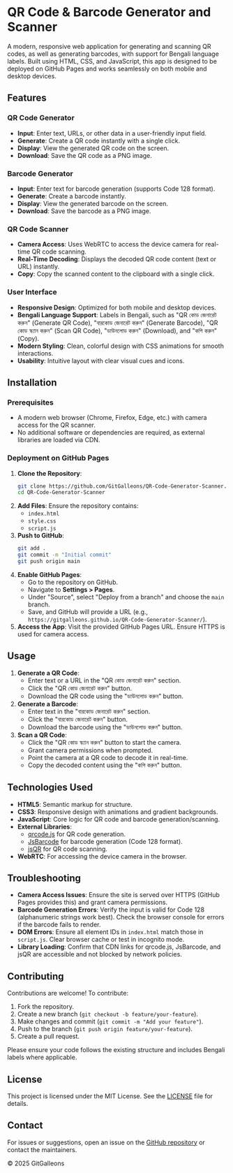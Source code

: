# QR Code & Barcode Generator and Scanner

A modern, responsive web application for generating and scanning QR codes, as well as generating barcodes, with support for Bengali language labels. Built using HTML, CSS, and JavaScript, this app is designed to be deployed on GitHub Pages and works seamlessly on both mobile and desktop devices.

## Features

### QR Code Generator
- **Input**: Enter text, URLs, or other data in a user-friendly input field.
- **Generate**: Create a QR code instantly with a single click.
- **Display**: View the generated QR code on the screen.
- **Download**: Save the QR code as a PNG image.

### Barcode Generator
- **Input**: Enter text for barcode generation (supports Code 128 format).
- **Generate**: Create a barcode instantly.
- **Display**: View the generated barcode on the screen.
- **Download**: Save the barcode as a PNG image.

### QR Code Scanner
- **Camera Access**: Uses WebRTC to access the device camera for real-time QR code scanning.
- **Real-Time Decoding**: Displays the decoded QR code content (text or URL) instantly.
- **Copy**: Copy the scanned content to the clipboard with a single click.

### User Interface
- **Responsive Design**: Optimized for both mobile and desktop devices.
- **Bengali Language Support**: Labels in Bengali, such as "QR কোড জেনারেট করুন" (Generate QR Code), "বারকোড জেনারেট করুন" (Generate Barcode), "QR কোড স্ক্যান করুন" (Scan QR Code), "ডাউনলোড করুন" (Download), and "কপি করুন" (Copy).
- **Modern Styling**: Clean, colorful design with CSS animations for smooth interactions.
- **Usability**: Intuitive layout with clear visual cues and icons.

## Installation

### Prerequisites
- A modern web browser (Chrome, Firefox, Edge, etc.) with camera access for the QR scanner.
- No additional software or dependencies are required, as external libraries are loaded via CDN.

### Deployment on GitHub Pages
1. **Clone the Repository**:
   ```bash
   git clone https://github.com/GitGalleons/QR-Code-Generator-Scanner.git
   cd QR-Code-Generator-Scanner
   ```
2. **Add Files**: Ensure the repository contains:
   - `index.html`
   - `style.css`
   - `script.js`
3. **Push to GitHub**:
   ```bash
   git add .
   git commit -m "Initial commit"
   git push origin main
   ```
4. **Enable GitHub Pages**:
   - Go to the repository on GitHub.
   - Navigate to **Settings > Pages**.
   - Under "Source", select "Deploy from a branch" and choose the `main` branch.
   - Save, and GitHub will provide a URL (e.g., `https://gitgalleons.github.io/QR-Code-Generator-Scanner/`).
5. **Access the App**: Visit the provided GitHub Pages URL. Ensure HTTPS is used for camera access.

## Usage
1. **Generate a QR Code**:
   - Enter text or a URL in the "QR কোড জেনারেট করুন" section.
   - Click the "QR কোড জেনারেট করুন" button.
   - Download the QR code using the "ডাউনলোড করুন" button.
2. **Generate a Barcode**:
   - Enter text in the "বারকোড জেনারেট করুন" section.
   - Click the "বারকোড জেনারেট করুন" button.
   - Download the barcode using the "ডাউনলোড করুন" button.
3. **Scan a QR Code**:
   - Click the "QR কোড স্ক্যান করুন" button to start the camera.
   - Grant camera permissions when prompted.
   - Point the camera at a QR code to decode it in real-time.
   - Copy the decoded content using the "কপি করুন" button.

## Technologies Used
- **HTML5**: Semantic markup for structure.
- **CSS3**: Responsive design with animations and gradient backgrounds.
- **JavaScript**: Core logic for QR code and barcode generation/scanning.
- **External Libraries**:
  - [qrcode.js](https://cdnjs.cloudflare.com/ajax/libs/qrcodejs/1.0.0/qrcode.min.js) for QR code generation.
  - [JsBarcode](https://cdn.jsdelivr.net/npm/jsbarcode@3.11.6/dist/JsBarcode.all.min.js) for barcode generation (Code 128 format).
  - [jsQR](https://cdn.jsdelivr.net/npm/jsqr@1.4.0/dist/jsQR.min.js) for QR code scanning.
- **WebRTC**: For accessing the device camera in the browser.

## Troubleshooting
- **Camera Access Issues**: Ensure the site is served over HTTPS (GitHub Pages provides this) and grant camera permissions.
- **Barcode Generation Errors**: Verify the input is valid for Code 128 (alphanumeric strings work best). Check the browser console for errors if the barcode fails to render.
- **DOM Errors**: Ensure all element IDs in `index.html` match those in `script.js`. Clear browser cache or test in incognito mode.
- **Library Loading**: Confirm that CDN links for qrcode.js, JsBarcode, and jsQR are accessible and not blocked by network policies.

## Contributing
Contributions are welcome! To contribute:
1. Fork the repository.
2. Create a new branch (`git checkout -b feature/your-feature`).
3. Make changes and commit (`git commit -m "Add your feature"`).
4. Push to the branch (`git push origin feature/your-feature`).
5. Create a pull request.

Please ensure your code follows the existing structure and includes Bengali labels where applicable.

## License
This project is licensed under the MIT License. See the [LICENSE](LICENSE) file for details.

## Contact
For issues or suggestions, open an issue on the [GitHub repository](https://github.com/GitGalleons/QR-Code-Generator-Scanner) or contact the maintainers.

© 2025 GitGalleons